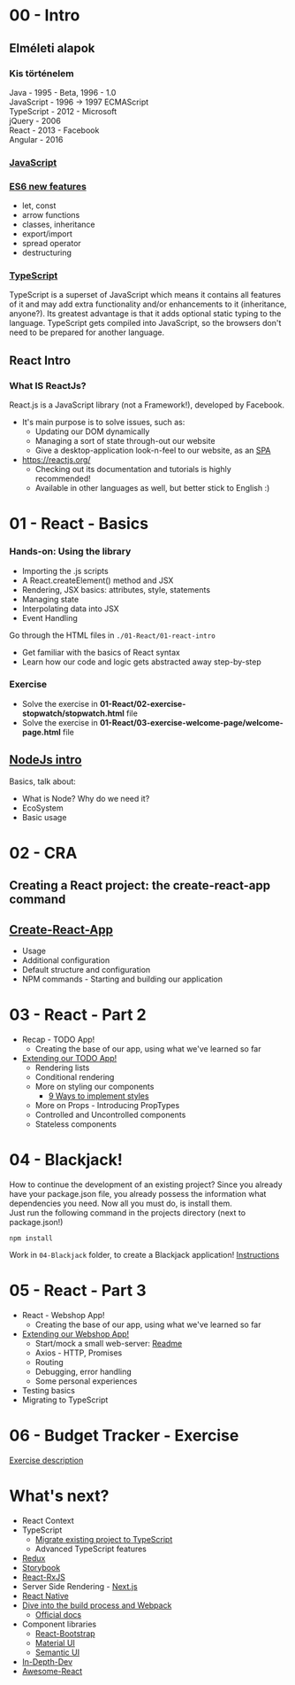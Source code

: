 # 00 - Intro

## Elméleti alapok

### Kis történelem

Java - 1995 - Beta, 1996 - 1.0  
JavaScript - 1996 -> 1997 ECMAScript  
TypeScript - 2012 - Microsoft  
jQuery - 2006  
React - 2013 - Facebook  
Angular - 2016

### [JavaScript](00-Intro/00-01-JavaScript.md)

### [ES6 new features](00-Intro/00-02-EcmaScript.md)

- let, const
- arrow functions
- classes, inheritance
- export/import
- spread operator
- destructuring

### [TypeScript](00-Intro/00-03-TypeScript.md)

TypeScript is a superset of JavaScript which means it contains all features of it and may add extra functionality and/or
enhancements to it (inheritance, anyone?). Its greatest advantage is that it adds optional static typing to the
language. TypeScript gets compiled into JavaScript, so the browsers don't need to be prepared for another language.

## React Intro

### What IS ReactJs?

React.js is a JavaScript library (not a Framework!), developed by Facebook.

- It's main purpose is to solve issues, such as:
    - Updating our DOM dynamically
    - Managing a sort of state through-out our website
    - Give a desktop-application look-n-feel to our website, as
      an [SPA](https://en.wikipedia.org/wiki/Single-page_application)
- https://reactjs.org/
    - Checking out its documentation and tutorials is highly recommended!
    - Available in other languages as well, but better stick to English :)

# 01 - React - Basics

### Hands-on: Using the library

- Importing the .js scripts
- A React.createElement() method and JSX
- Rendering, JSX basics: attributes, style, statements
- Managing state
- Interpolating data into JSX
- Event Handling

Go through the HTML files in `./01-React/01-react-intro`

- Get familiar with the basics of React syntax
- Learn how our code and logic gets abstracted away step-by-step

### Exercise

- Solve the exercise in **01-React/02-exercise-stopwatch/stopwatch.html** file
- Solve the exercise in **01-React/03-exercise-welcome-page/welcome-page.html** file

## [NodeJs intro](./02-CRA/02-01-NodeJs.md)

Basics, talk about:

- What is Node? Why do we need it?
- EcoSystem
- Basic usage

# 02 - CRA

## Creating a React project: the create-react-app command

## [Create-React-App](https://reactjs.org/docs/create-a-new-react-app.html)

- Usage
- Additional configuration
- Default structure and configuration
- NPM commands - Starting and building our application

# 03 - React - Part 2

- Recap - TODO App!
    - Creating the base of our app, using what we've learned so far
- [Extending our TODO App!](./03-React-2/03-01-TODO-App.md)
    - Rendering lists
    - Conditional rendering
    - More on styling our components
        - [9 Ways to implement styles](https://medium.com/@dmitrynozhenko/9-ways-to-implement-css-in-react-js-ccea4d543aa3)
    - More on Props - Introducing PropTypes
    - Controlled and Uncontrolled components
    - Stateless components

# 04 - Blackjack!

How to continue the development of an existing project? Since you already have your package.json file, you already
possess the information what dependencies you need. Now all you must do, is install them.  
Just run the following command in the projects directory (next to package.json!)

```shell
npm install
```

Work in `04-Blackjack` folder, to create a Blackjack application!
[Instructions](./04-Blackjack/INSTRUCTIONS.md)

# 05 - React - Part 3

- React - Webshop App!
    - Creating the base of our app, using what we've learned so far
- [Extending our Webshop App!](./05-React-3/05-01-Webshop-App.md)
    - Start/mock a small web-server: [Readme](./05-React-3/server-data/README.md)
    - Axios - HTTP, Promises
    - Routing
    - Debugging, error handling
    - Some personal experiences
- Testing basics
- Migrating to TypeScript

# 06 - Budget Tracker - Exercise

[Exercise description](./06-BudgetTracker/06-01-BudgetTracker.md)

# What's next?

- React Context
- TypeScript
    - [Migrate existing project to TypeScript](https://www.sitepoint.com/how-to-migrate-a-react-app-to-typescript/)
    - Advanced TypeScript features
- [Redux](https://react-redux.js.org/)
- [Storybook](https://storybook.js.org/)
- [React-RxJS](https://react-rxjs.org/)
- Server Side Rendering - [Next.js](https://nextjs.org/)
- [React Native](https://reactnative.dev/)
- [Dive into the build process and Webpack](https://www.freecodecamp.org/news/an-intro-to-webpack-what-it-is-and-how-to-use-it-8304ecdc3c60/)
    - [Official docs](https://webpack.js.org/)
- Component libraries
    - [React-Bootstrap](https://react-bootstrap.github.io/)
    - [Material UI](https://mui.com/)
    - [Semantic UI](https://react.semantic-ui.com/)
- [In-Depth-Dev](https://indepth.dev/)
- [Awesome-React](https://github.com/enaqx/awesome-react)
